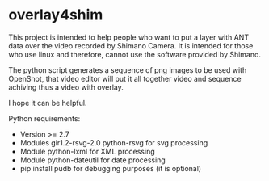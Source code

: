 # overlay4shim

This project is intended to help people who want to put a layer with ANT data over the video recorded by Shimano Camera. 
It is intended for those who use linux and therefore, cannot use the software provided by Shimano.

The python script generates a sequence of png images to be used with OpenShot, that video editor will put it all together video and
sequence achiving thus a video with overlay.

I hope it can be helpful.

Python requirements:
- Version >= 2.7
- Modules gir1.2-rsvg-2.0 python-rsvg for svg processing
- Module python-lxml for XML processing
- Module python-dateutil for date processing
- pip install pudb for debugging purposes (it is optional)

